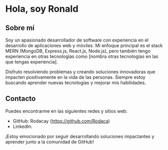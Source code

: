 # Hola, soy Ronald

## Sobre mí

Soy un apasionado desarrollador de software con experiencia en el desarrollo de aplicaciones web y móviles. Mi enfoque principal es el stack MERN (MongoDB, Express.js, React.js, Node.js), pero también tengo experiencia en otras tecnologías como [nombra otras tecnologías en las que tengas experiencia].

Disfruto resolviendo problemas y creando soluciones innovadoras que impacten positivamente en la vida de las personas. Siempre estoy buscando aprender nuevas tecnologías y mejorar mis habilidades.

## Contacto

Puedes encontrarme en las siguientes redes y sitios web:

- GitHub: Rodacay (https://github.com/Rodaca)
- LinkedIn:

¡Estoy emocionado por seguir desarrollando soluciones impactantes y aprender junto a la comunidad de GitHub!
